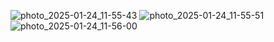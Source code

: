 ![photo_2025-01-24_11-55-43](https://github.com/user-attachments/assets/c051badc-7282-4e97-8635-2b21c8af445e)
![photo_2025-01-24_11-55-51](https://github.com/user-attachments/assets/803a8ded-804f-448c-b306-dc89996a9f37)
![photo_2025-01-24_11-56-00](https://github.com/user-attachments/assets/616ff076-6905-4a3e-addf-19c9f5615aa5)
